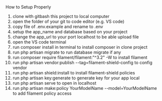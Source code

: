 How to Setup Properly 
1. clone with gitbash this project to local computer
2. open the folder of your git to code editor (e.g. VS code)
4. copy file of .env.example and rename to .env
5. setup the app_name and database based on your project
6. change the app_url to your port localhost to be able upload file
7. open the VS code terminal
8. run composer install in terminal to install composer in clone project
9. run php artisan migrate to run database migrate if any
10. run composer require filament/filament:"^3.2" -W to install filament
11. run php artisan vendor:publish --tag=filament-shield-config to config vendor 
12. run php artisan shield:install to install filament-shield policies
13. run php artisan key:generate to generate key for your app local
14. run php artisan serve to open in localhost
15. run php artisan make:policy YourModelName --model=YourModelName to add filament policy access
